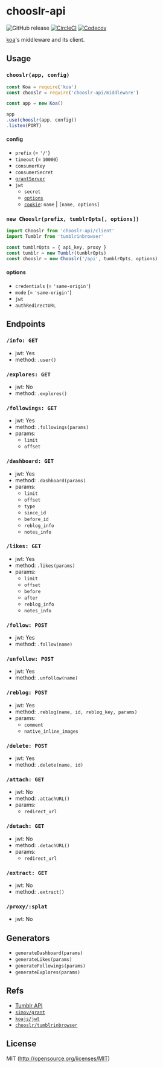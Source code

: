 # chooslr-api

![GitHub release](https://img.shields.io/github/release/chooslr/api.svg?longCache=true&style=flat-square)
[![CircleCI](https://img.shields.io/circleci/project/github/chooslr/api.svg?longCache=true&style=flat-square)](https://circleci.com/gh/chooslr/api) [![Codecov](https://img.shields.io/codecov/c/github/chooslr/api.svg?longCache=true&style=flat-square)](https://codecov.io/gh/chooslr/api)

[koa](https://koajs.com/)'s middleware and its client.

## Usage
### `chooslr(app, config)`
```js
const Koa = require('koa')
const chooslr = require('chooslr-api/middleware')

const app = new Koa()

app
.use(chooslr(app, config))
.listen(PORT)
```
#### config
- `prefix` (= `'/'`)
- `timeout` (= `10000`)
- `consumerKey`
- `consumerSecret`
- [`grantServer`](https://github.com/simov/grant#configuration)
- `jwt`
  - `secret`
  - [`options`](https://github.com/auth0/node-jsonwebtoken#jwtsignpayload-secretorprivatekey-options-callback)
  - [`cookie`](https://github.com/pillarjs/cookies#cookiesset-name--value---options--): `name` | `[name, options]`

### `new Chooslr(prefix, tumblrOpts[, options])`
```js
import Chooslr from 'chooslr-api/client'
import Tumblr from 'tumblrinbrowser'

const tumblrOpts = { api_key, proxy }
const tumblr = new Tumblr(tumblrOpts)
const chooslr = new Chooslr('/api', tumblrOpts, options)
```
#### options
- `credentials` (= `'same-origin'`)
- `mode` (= `'same-origin'`)
- `jwt`
- `authRedirectURL`

## Endpoints
### `/info: GET`
- jwt: Yes
- method: `.user()`

### `/explores: GET`
- jwt: No
- method: `.explores()`

### `/followings: GET`
- jwt: Yes
- method: `.followings(params)`
- params:
  - `limit`
  - `offset`

### `/dashboard: GET`
- jwt: Yes
- method: `.dashboard(params)`
- params:
  - `limit`
  - `offset`
  - `type`
  - `since_id`
  - `before_id`
  - `reblog_info`
  - `notes_info`

### `/likes: GET`
- jwt: Yes
- method: `.likes(params)`
- params:
  - `limit`
  - `offset`
  - `before`
  - `after`
  - `reblog_info`
  - `notes_info`

### `/follow: POST`
- jwt: Yes
- method: `.follow(name)`

### `/unfollow: POST`
- jwt: Yes
- method: `.unfollow(name)`

### `/reblog: POST`
- jwt: Yes
- method: `.reblog(name, id, reblog_key, params)`
- params:
  - `comment`
  - `native_inline_images`

### `/delete: POST`
- jwt: Yes
- method: `.delete(name, id)`

### `/attach: GET`
- jwt: No
- method: `.attachURL()`
- params:
  - `redirect_url`

### `/detach: GET`
- jwt: No
- method: `.detachURL()`
- params:
  - `redirect_url`

### `/extract: GET`
- jwt: No
- method: `.extract()`

### `/proxy/:splat`
- jwt: No

## Generators
- `generateDashboard(params)`
- `generateLikes(params)`
- `generateFollowings(params)`
- `generateExplores(params)`

## Refs
- [Tumblr API](https://www.tumblr.com/docs/en/api/v2)
- [`simov/grant`](https://github.com/simov/grant)
- [`koajs/jwt`](https://github.com/koajs/jwt)
- [`chooslr/tumblrinbrowser`](https://github.com/chooslr/tumblrinbrowser)

## License
MIT (http://opensource.org/licenses/MIT)